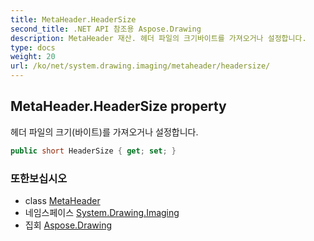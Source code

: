 ```yaml
---
title: MetaHeader.HeaderSize
second_title: .NET API 참조용 Aspose.Drawing
description: MetaHeader 재산. 헤더 파일의 크기바이트를 가져오거나 설정합니다.
type: docs
weight: 20
url: /ko/net/system.drawing.imaging/metaheader/headersize/
---
```

## MetaHeader.HeaderSize property

헤더 파일의 크기(바이트)를 가져오거나 설정합니다.

```csharp
public short HeaderSize { get; set; }
```

### 또한보십시오

* class [MetaHeader](../)
* 네임스페이스 [System.Drawing.Imaging](../../metaheader/)
* 집회 [Aspose.Drawing](../../../)


